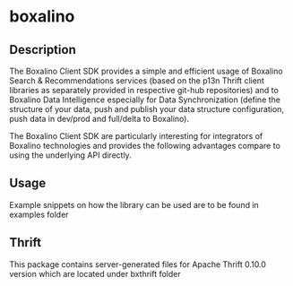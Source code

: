 # boxalino

## Description

The Boxalino Client SDK provides a simple and efficient usage of Boxalino Search & Recommendations services (based on the p13n Thrift client libraries as separately provided in respective git-hub repositories) and to Boxalino Data Intelligence especially for Data Synchronization (define the structure of your data, push and publish your data structure configuration, push data in dev/prod and full/delta to Boxalino).

The Boxalino Client SDK are particularly interesting for integrators of Boxalino technologies and provides the following advantages compare to using the underlying API directly.

## Usage
Example snippets on how the library can be used are to be found in examples folder

## Thrift
This package contains server-generated files for Apache Thrift 0.10.0 version which are located under bxthrift folder